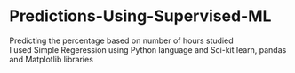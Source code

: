 # Predictions-Using-Supervised-ML
Predicting the percentage based on number of hours studied
 <br /> I used Simple Regeression using Python language and Sci-kit learn, pandas and Matplotlib libraries


